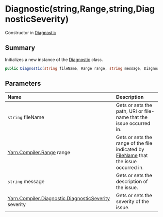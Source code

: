 # Diagnostic(string,Range,string,DiagnosticSeverity)

Constructor in [Diagnostic](/api/csharp/yarn.compiler.diagnostic.md)

## Summary


Initializes a new instance of the  <a href="yarn.compiler.diagnostic.md">Diagnostic</a>  class.


```csharp
public Diagnostic(string fileName, Range range, string message, DiagnosticSeverity severity = DiagnosticSeverity.Error)
```

## Parameters

|Name|Description|
|:---|:---|
|`string` fileName|Gets or sets the path, URI or file-name that the issue occurred in.|
|[Yarn.Compiler.Range](/api/csharp/yarn.compiler.range.md) range|Gets or sets the range of the file indicated by  <a href="yarn.compiler.diagnostic.filename.md">FileName</a>  that the issue occurred in.|
|`string` message|Gets or sets the description of the issue.|
|[Yarn.Compiler.Diagnostic.DiagnosticSeverity](/api/csharp/yarn.compiler.diagnostic.diagnosticseverity.md) severity|Gets or sets the severity of the issue.|

